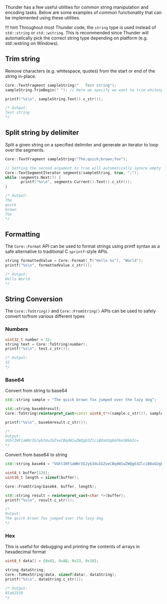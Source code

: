 Thunder has a few useful utilities for common string manipulation and encoding tasks. Below are some examples of common functionality that can be implemented using these utilities.

!!! hint
	Throughout most Thunder code, the `string` type is used instead of `std::string` or `std::wstring`. This is recommended since Thunder will automatically pick the correct string type depending on platform (e.g. std::wstring on Windows).


## Trim string

Remove characters (e.g. whitespace, quotes) from the start or end of the string in-place.

```c++
Core::TextFragment sampleString("   Test string");
sampleString.TrimBegin(" "); // Here we specify we want to trim whitespace

printf("%s\n", sampleString.Text().c_str());

/* Output:
Test string
*/
```

## Split string by delimiter

Split a given string on a specified delimiter and generate an iterator to loop over the segments.

```c++
Core::TextFragment sampleString("The;quick;brown;fox");

// Setting the second argument to true will automatically ignore empty segments
Core::TextSegmentIterator segments(sampleString, true, ";");
while (segments.Next()) {
       printf("%s\n", segments.Current().Text().c_str());
}

/* Output:
The
quick
brown
fox
*/
```

## Formatting

The `Core::Format` API can be used to format strings using printf syntax as a safe alternative to traditional C `sprintf`-style APIs.

```c++
string formattedValue = Core::Format(_T("Hello %s"), "World");
printf("%s\n", formattedValue.c_str());

/* Output:
Hello World
*/
```

## String Conversion

The `Core::ToString()` and `Core::FromString()` APIs can be used to safely convert to/from various different types

### Numbers

```c++
uint32_t number = 32;
string text = Core::ToString(number);
printf("%s\n", test.c_str());

/* Output:
32
*/
```

### Base64

Convert from string to base64
```c++
std::string sample = "The quick brown fox jumped over the lazy dog";

std::string base64result;
Core::ToString(reinterpret_cast<const uint8_t*>(sample.c_str()), sample.length(), true, base64result);

printf("%s\n", base64result.c_str());

/* 
Output:
VGhlIHF1aWNrIGJyb3duIGZveCBqdW1wZWQgb3ZlciB0aGUgbGF6eSBkb2c=
*/
```

Convert from base64 to string

```cpp
std::string base64 = "VGhlIHF1aWNrIGJyb3duIGZveCBqdW1wZWQgb3ZlciB0aGUgbGF6eSBkb2c=";

uint8_t buffer[128];
uint16_t length = sizeof(buffer);

Core::FromString(base64, buffer, length);

std::string result = reinterpret_cast<char *>(buffer);
printf("%s\n", result.c_str());

/* 
Output:
The quick brown fox jumped over the lazy dog
*/
```

### Hex
This is useful for debugging and printing the contents of arrays in hexadecimal format

```cpp
uint8_t data[] = {0x01, 0xAB, 0x23, 0x10};

string dataString;
Core::ToHexString(data, sizeof(data), dataString);
printf("%s\n", dataString.c_str());

/* Output:
01ab2310
*/
```